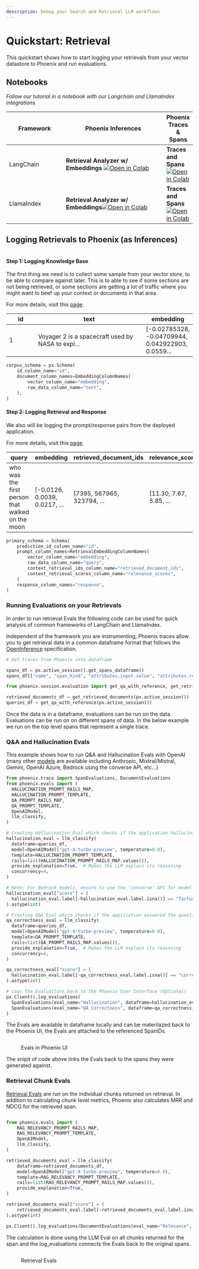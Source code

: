 ```yaml
---
description: Debug your Search and Retrieval LLM workflows
---
```


# Quickstart: Retrieval

This quickstart shows how to start logging your retrievals from your vector datastore to Phoenix and run evaluations.

## Notebooks

_Follow our tutorial in a notebook with our Langchain and LlamaIndex integrations_

<table><thead><tr><th width="152.10989010989013">Framework</th><th width="302.3333333333333">Phoenix Inferences</th><th>Phoenix Traces &#x26; Spans</th></tr></thead><tbody><tr><td>LangChain</td><td><strong>Retrieval Analyzer w/ Embeddings</strong> <a href="https://colab.research.google.com/github/Arize-ai/phoenix/blob/main/tutorials/qdrant_langchain_instrumentation_search_and_retrieval_tutorial.ipynb"><img src="https://img.shields.io/static/v1?message=Open%20in%20Colab&#x26;logo=googlecolab&#x26;labelColor=grey&#x26;color=blue&#x26;logoColor=orange&#x26;label=%20" alt="Open in Colab"></a></td><td><strong>Traces and Spans</strong> <a href="https://colab.research.google.com/github/Arize-ai/phoenix/blob/main/tutorials/tracing/langchain_tracing_tutorial.ipynb"><img src="https://img.shields.io/static/v1?message=Open%20in%20Colab&#x26;logo=googlecolab&#x26;labelColor=grey&#x26;color=blue&#x26;logoColor=orange&#x26;label=%20" alt="Open in Colab"></a></td></tr><tr><td>LlamaIndex</td><td><strong>Retrieval Analyzer w/ Embeddings</strong><a href="https://colab.research.google.com/github/Arize-ai/phoenix/blob/main/tutorials/llama_index_search_and_retrieval_tutorial.ipynb"><img src="https://img.shields.io/static/v1?message=Open%20in%20Colab&#x26;logo=googlecolab&#x26;labelColor=grey&#x26;color=blue&#x26;logoColor=orange&#x26;label=%20" alt="Open in Colab"></a></td><td><strong>Traces and Spans</strong> <a href="https://colab.research.google.com/github/Arize-ai/phoenix/blob/main/tutorials/tracing/llama_index_tracing_tutorial.ipynb"><img src="https://img.shields.io/static/v1?message=Open%20in%20Colab&#x26;logo=googlecolab&#x26;labelColor=grey&#x26;color=blue&#x26;logoColor=orange&#x26;label=%20" alt="Open in Colab"></a></td></tr></tbody></table>

## Logging Retrievals to Phoenix (as Inferences)

<figure><img src="../.gitbook/assets/image (27).png" alt=""><figcaption></figcaption></figure>

#### Step 1: Logging Knowledge Base

The first thing we need is to collect some sample from your vector store, to be able to compare against later. This is to able to see if some sections are not being retrieved, or some sections are getting a lot of traffic where you might want to beef up your context or documents in that area.

For more details, visit this [page](../inferences/how-to-inferences/define-your-schema/corpus-data.md).

<table><thead><tr><th width="76">id</th><th width="331">text</th><th>embedding</th></tr></thead><tbody><tr><td>1</td><td>Voyager 2 is a spacecraft used by NASA to expl...</td><td>[-0.02785328, -0.04709944, 0.042922903, 0.0559...</td></tr></tbody></table>

```python
corpus_schema = px.Schema(
    id_column_name="id",
    document_column_names=EmbeddingColumnNames(
        vector_column_name="embedding",
        raw_data_column_name="text",
    ),
)
```

#### Step 2: Logging Retrieval and Response

We also will be logging the prompt/response pairs from the deployed application.

For more details, visit this [page](../inferences/how-to-inferences/define-your-schema/retrieval-rag.md).

<table><thead><tr><th width="159.33333333333331">query</th><th width="125">embedding</th><th width="164">retrieved_document_ids</th><th width="139">relevance_scores</th><th>response</th></tr></thead><tbody><tr><td>who was the first person that walked on the moon</td><td>[-0.0126, 0.0039, 0.0217, ...</td><td>[7395, 567965, 323794, ...</td><td>[11.30, 7.67, 5.85, ...</td><td>Neil Armstrong</td></tr></tbody></table>

```python
primary_schema = Schema(
    prediction_id_column_name="id",
    prompt_column_names=RetrievalEmbeddingColumnNames(
        vector_column_name="embedding",
        raw_data_column_name="query",
        context_retrieval_ids_column_name="retrieved_document_ids",
        context_retrieval_scores_column_name="relevance_scores",
    )
    response_column_names="response",
)
```

### Running Evaluations on your Retrievals

In order to run retrieval Evals the following code can be used for quick analysis of common frameworks of LangChain and LlamaIndex.

Independent of the framework you are instrumenting, Phoenix traces allow you to get retrieval data in a common dataframe format that follows the [OpenInference](../reference/open-inference.md) specification.

```python
# Get traces from Phoenix into dataframe 

spans_df = px.active_session().get_spans_dataframe()
spans_df[["name", "span_kind", "attributes.input.value", "attributes.retrieval.documents"]].head()

from phoenix.session.evaluation import get_qa_with_reference, get_retrieved_documents

retrieved_documents_df = get_retrieved_documents(px.active_session())
queries_df = get_qa_with_reference(px.active_session())

```

Once the data is in a dataframe, evaluations can be run on the data. Evaluations can be run on on different spans of data. In the below example we run on the top level spans that represent a single trace.

### Q\&A and Hallucination Evals

This example shows how to run Q\&A and Hallucination Evals with OpenAI (many other [models](../api/evaluation-models.md) are available including Anthropic, Mixtral/Mistral, Gemini, OpenAI Azure, Bedrock using the converse API, etc...)

```python
from phoenix.trace import SpanEvaluations, DocumentEvaluations
from phoenix.evals import (
  HALLUCINATION_PROMPT_RAILS_MAP,
  HALLUCINATION_PROMPT_TEMPLATE,
  QA_PROMPT_RAILS_MAP,
  QA_PROMPT_TEMPLATE,
  OpenAIModel,
  llm_classify,
)

# Creating Hallucination Eval which checks if the application hallucinated
hallucination_eval = llm_classify(
  dataframe=queries_df,
  model=OpenAIModel("gpt-4-turbo-preview", temperature=0.0),
  template=HALLUCINATION_PROMPT_TEMPLATE,
  rails=list(HALLUCINATION_PROMPT_RAILS_MAP.values()),
  provide_explanation=True,  # Makes the LLM explain its reasoning
  concurrency=4,
)

# Note: For Bedrock models, ensure to use the 'converse' API for model invocation.
hallucination_eval["score"] = (
  hallucination_eval.label[~hallucination_eval.label.isna()] == "factual"
).astype(int)

# Creating Q&A Eval which checks if the application answered the question correctly
qa_correctness_eval = llm_classify(
  dataframe=queries_df,
  model=OpenAIModel("gpt-4-turbo-preview", temperature=0.0),
  template=QA_PROMPT_TEMPLATE,
  rails=list(QA_PROMPT_RAILS_MAP.values()),
  provide_explanation=True,  # Makes the LLM explain its reasoning
  concurrency=4,
)

qa_correctness_eval["score"] = (
  hallucination_eval.label[~qa_correctness_eval.label.isna()] == "correct"
).astype(int)

# Logs the Evaluations back to the Phoenix User Interface (Optional)
px.Client().log_evaluations(
  SpanEvaluations(eval_name="Hallucination", dataframe=hallucination_eval),
  SpanEvaluations(eval_name="QA Correctness", dataframe=qa_correctness_eval),
)

```

The Evals are available in dataframe locally and can be materilazed back to the Phoenix UI, the Evals are attached to the referenced SpanIDs.

<figure><img src="../.gitbook/assets/databricks_notebook_eval2.png" alt=""><figcaption><p>Evals in Phoenix UI</p></figcaption></figure>

The snipit of code above links the Evals back to the spans they were generated against.

### Retrieval Chunk Evals

[Retrieval Evals](../evaluation/how-to-evals/running-pre-tested-evals/retrieval-rag-relevance.md) are run on the individual chunks returned on retrieval. In addition to calculating chunk level metrics, Phoenix also calculates MRR and NDCG for the retrieved span.

```python

from phoenix.evals import (
    RAG_RELEVANCY_PROMPT_RAILS_MAP,
    RAG_RELEVANCY_PROMPT_TEMPLATE,
    OpenAIModel,
    llm_classify,
)

retrieved_documents_eval = llm_classify(
    dataframe=retrieved_documents_df,
    model=OpenAIModel("gpt-4-turbo-preview", temperature=0.0),
    template=RAG_RELEVANCY_PROMPT_TEMPLATE,
    rails=list(RAG_RELEVANCY_PROMPT_RAILS_MAP.values()),
    provide_explanation=True,
)

retrieved_documents_eval["score"] = (
    retrieved_documents_eval.label[~retrieved_documents_eval.label.isna()] == "relevant"
).astype(int)

px.Client().log_evaluations(DocumentEvaluations(eval_name="Relevance", dataframe=retrieved_documents_eval))

```

The calculation is done using the LLM Eval on all chunks returned for the span and the log\_evaluations connects the Evals back to the original spans.

<figure><img src="../.gitbook/assets/databricks_notebook_retriever_eval.png" alt=""><figcaption><p>Retrieval Evals</p></figcaption></figure>
